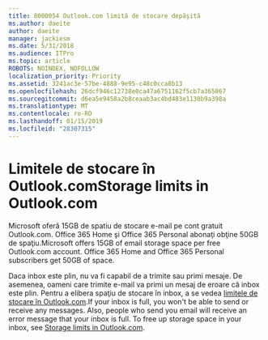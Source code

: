 ```yaml
---
title: 8000054 Outlook.com limită de stocare depăşită
ms.author: daeite
author: daeite
manager: jackiesm
ms.date: 5/31/2018
ms.audience: ITPro
ms.topic: article
ROBOTS: NOINDEX, NOFOLLOW
localization_priority: Priority
ms.assetid: 3241ac3e-57be-4888-9e95-c48c0cca8b13
ms.openlocfilehash: 26dcf946c12738e0ca47a6751162f5cb7a365067
ms.sourcegitcommit: d6ea5e9458a2b8ceaab3ac4bd483e1130b9a398a
ms.translationtype: MT
ms.contentlocale: ro-RO
ms.lasthandoff: 01/15/2019
ms.locfileid: "28307315"
---
```

# <a name="storage-limits-in-outlookcom"></a><span data-ttu-id="643a4-102">Limitele de stocare în Outlook.com</span><span class="sxs-lookup"><span data-stu-id="643a4-102">Storage limits in Outlook.com</span></span>

<span data-ttu-id="643a4-p101">Microsoft oferă 15GB de spatiu de stocare e-mail pe cont gratuit Outlook.com. Office 365 Home şi Office 365 Personal abonaţi obţine 50GB de spaţiu.</span><span class="sxs-lookup"><span data-stu-id="643a4-p101">Microsoft offers 15GB of email storage space per free Outlook.com account. Office 365 Home and Office 365 Personal subscribers get 50GB of space.</span></span>
  
<span data-ttu-id="643a4-p102">Daca inbox este plin, nu va fi capabil de a trimite sau primi mesaje. De asemenea, oameni care trimite e-mail va primi un mesaj de eroare că inbox este plin. Pentru a elibera spaţiu de stocare în inbox, a se vedea [limitele de stocare în Outlook.com](https://go.microsoft.com/fwlink/p/?linkid=2001900&amp;clcid=0x409).</span><span class="sxs-lookup"><span data-stu-id="643a4-p102">If your inbox is full, you won't be able to send or receive any messages. Also, people who send you email will receive an error message that your inbox is full. To free up storage space in your inbox, see [Storage limits in Outlook.com](https://go.microsoft.com/fwlink/p/?linkid=2001900&amp;clcid=0x409).</span></span>
  

